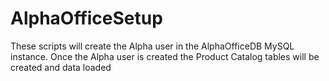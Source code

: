 # AlphaOfficeSetup

These scripts will create the Alpha user in the AlphaOfficeDB MySQL instance. Once the Alpha user is created the Product Catalog tables will be created and data loaded
